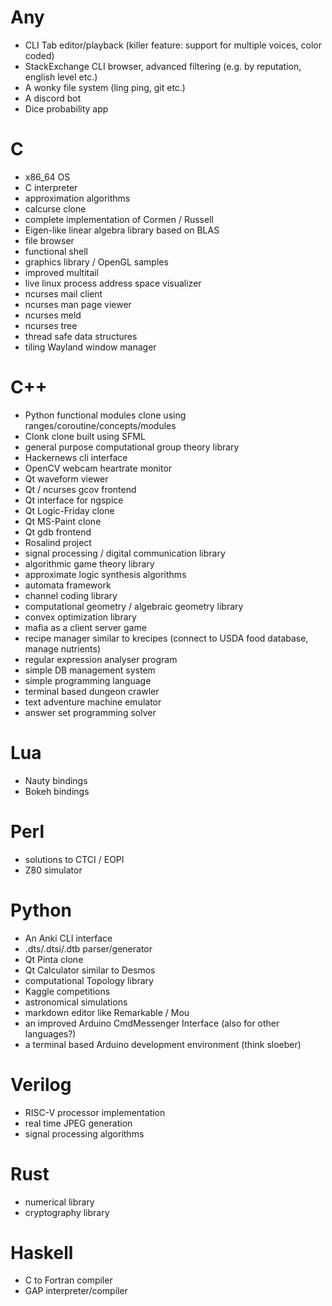 # Any
* CLI Tab editor/playback (killer feature: support for multiple voices, color coded)
* StackExchange CLI browser, advanced filtering (e.g. by reputation, english level etc.)
* A wonky file system (ling ping, git etc.)
* A discord bot
* Dice probability app

# C
* x86\_64 OS
* C interpreter
* approximation algorithms
* calcurse clone
* complete implementation of Cormen / Russell
* Eigen-like linear algebra library based on BLAS
* file browser
* functional shell
* graphics library / OpenGL samples
* improved multitail
* live linux process address space visualizer
* ncurses mail client
* ncurses man page viewer
* ncurses meld
* ncurses tree
* thread safe data structures
* tiling Wayland window manager

# C++
* Python functional modules clone using ranges/coroutine/concepts/modules
* Clonk clone built using SFML
* general purpose computational group theory library
* Hackernews cli interface
* OpenCV webcam heartrate monitor
* Qt waveform viewer
* Qt / ncurses gcov frontend
* Qt interface for ngspice
* Qt Logic-Friday clone
* Qt MS-Paint clone
* Qt gdb frontend
* Rosalind project
* signal processing / digital communication library
* algorithmic game theory library
* approximate logic synthesis algorithms
* automata framework
* channel coding library
* computational geometry / algebraic geometry library
* convex optimization library
* mafia as a client server game
* recipe manager similar to krecipes (connect to USDA food database, manage nutrients)
* regular expression analyser program
* simple DB management system
* simple programming language
* terminal based dungeon crawler
* text adventure machine emulator
* answer set programming solver

# Lua
* Nauty bindings
* Bokeh bindings

# Perl
* solutions to CTCI / EOPI
* Z80 simulator

# Python
* An Anki CLI interface
* .dts/.dtsi/.dtb parser/generator
* Qt Pinta clone
* Qt Calculator similar to Desmos
* computational Topology library
* Kaggle competitions
* astronomical simulations
* markdown editor like Remarkable / Mou
* an improved Arduino CmdMessenger Interface (also for other languages?)
* a terminal based Arduino development environment (think sloeber)

# Verilog
* RISC-V processor implementation
* real time JPEG generation
* signal processing algorithms

# Rust
* numerical library
* cryptography library

# Haskell
* C to Fortran compiler
* GAP interpreter/compiler
